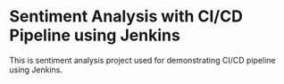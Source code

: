 # Sentiment Analysis with CI/CD Pipeline using Jenkins

This is sentiment analysis project used for demonstrating CI/CD pipeline using Jenkins.
